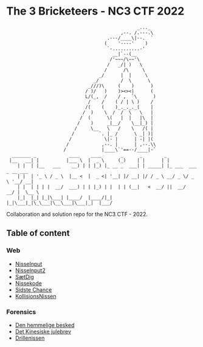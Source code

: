 # The 3 Bricketeers - NC3 CTF 2022

```text
                                                _..._
                                          ,--. /.---.\
                                     .---/____\|--.  `
                                    (    '----'    )
                                     `-..........-'
                                       __|`--(__
                                      /'~~~/\~~'\
                                     /   _/| )   \
                                    /      /\     \
                                  _/      |  |     \
                                _/        /  \      \
                              _///)\     (    )      )
                             / )/   )    )><><|      (
                             L/(_,  /    / ,  `\      )
                              /    /    ( / | \ )    /
                             /(    (    )_._._._(    |
                            /  )    \  /  /  \   \   |
                           /  (      \(   |  |   |\  |
                          /    )     _|__/    \__|_) |
                         /     \__   \   /    \   /( |
                        /         `. |_ /      \ _| )|
                       /            \|- |      | -| |(
                      /            ,--. |      | ,--.\\
                     /             |____\`'==--/____|-`
  _______ _            ____    ____       _      _        _                     
 |__   __| |          |___ \  |  _ \     (_)    | |      | |                    
    | |  | |__   ___    __) | | |_) |_ __ _  ___| | _____| |_ ___  ___ _ __ ___ 
    | |  | '_ \ / _ \  |__ <  |  _ <| '__| |/ __| |/ / _ \ __/ _ \/ _ \ '__/ __|
    | |  | | | |  __/  ___) | | |_) | |  | | (__|   <  __/ ||  __/  __/ |  \__ \
    |_|  |_| |_|\___| |____/  |____/|_|  |_|\___|_|\_\___|\__\___|\___|_|  |___/
```

Collaboration and solution repo for the NC3 CTF - 2022.

## Table of content

### Web

* [NisseInput](Web/NisseInput/README.md)
* [NisseInput2](Web/NisseInput2/README.md)
* [SætDig](Web/SaetDig/README.md)
* [Nissekode](Web/Nissekode/README.md)
* [Sidste Chance](Web/SidsteChance/README.md)
* [KollisionsNissen](Web/Kollisionsnissen/README.md)

### Forensics

* [Den hemmelige besked](/forensics/den_hemmelige_besked.md)
* [Det Kinesiske julebrev](/forensics/det_kinesiske_julebrev.md)
* [Drillenissen](/forensics/drillenissen.md)
